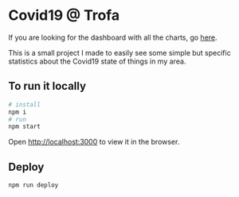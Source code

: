 # Covid19 @ Trofa
If you are looking for the dashboard with all the charts, go [here](https://diogoduque.github.io/covid19TrofaGraph/).

This is a small project I made to easily see some simple but specific statistics about the Covid19 state of things in my area.

## To run it locally
```bash
# install
npm i
# run
npm start
```
Open [http://localhost:3000](http://localhost:3000) to view it in the browser.


## Deploy
```bash
npm run deploy
```
